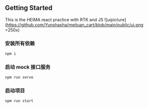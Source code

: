 ## Getting Started

This is the HEIMA react practice with RTK and JS
![uipicture](https://github.com/Yunshasha/meituan_cart/blob/main/public/ui.png =250x)

### 安装所有依赖

```bash
npm i
```

### 启动 mock 接口服务

```bash
npm run serve
```

### 启动项目

```bash
npm run start

```
